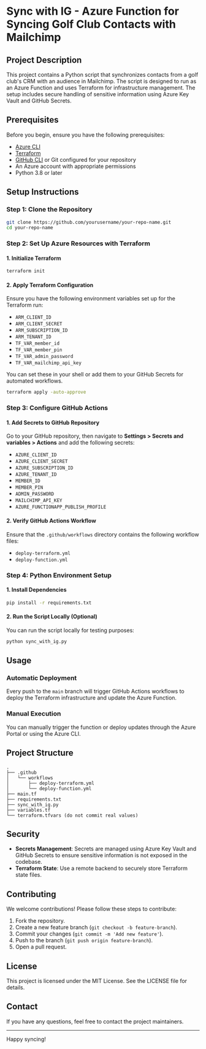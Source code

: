
# Sync with IG - Azure Function for Syncing Golf Club Contacts with Mailchimp

## Project Description

This project contains a Python script that synchronizes contacts from a golf club's CRM with an audience in Mailchimp. The script is designed to run as an Azure Function and uses Terraform for infrastructure management. The setup includes secure handling of sensitive information using Azure Key Vault and GitHub Secrets.

## Prerequisites

Before you begin, ensure you have the following prerequisites:

- [Azure CLI](https://docs.microsoft.com/en-us/cli/azure/install-azure-cli)
- [Terraform](https://www.terraform.io/downloads)
- [GitHub CLI](https://cli.github.com/) or Git configured for your repository
- An Azure account with appropriate permissions
- Python 3.8 or later

## Setup Instructions

### Step 1: Clone the Repository

```bash
git clone https://github.com/yourusername/your-repo-name.git
cd your-repo-name
```

### Step 2: Set Up Azure Resources with Terraform

#### 1. Initialize Terraform

```bash
terraform init
```

#### 2. Apply Terraform Configuration

Ensure you have the following environment variables set up for the Terraform run:

- `ARM_CLIENT_ID`
- `ARM_CLIENT_SECRET`
- `ARM_SUBSCRIPTION_ID`
- `ARM_TENANT_ID`
- `TF_VAR_member_id`
- `TF_VAR_member_pin`
- `TF_VAR_admin_password`
- `TF_VAR_mailchimp_api_key`

You can set these in your shell or add them to your GitHub Secrets for automated workflows.

```bash
terraform apply -auto-approve
```

### Step 3: Configure GitHub Actions

#### 1. Add Secrets to GitHub Repository

Go to your GitHub repository, then navigate to **Settings > Secrets and variables > Actions** and add the following secrets:

- `AZURE_CLIENT_ID`
- `AZURE_CLIENT_SECRET`
- `AZURE_SUBSCRIPTION_ID`
- `AZURE_TENANT_ID`
- `MEMBER_ID`
- `MEMBER_PIN`
- `ADMIN_PASSWORD`
- `MAILCHIMP_API_KEY`
- `AZURE_FUNCTIONAPP_PUBLISH_PROFILE`

#### 2. Verify GitHub Actions Workflow

Ensure that the `.github/workflows` directory contains the following workflow files:

- `deploy-terraform.yml`
- `deploy-function.yml`

### Step 4: Python Environment Setup

#### 1. Install Dependencies

```bash
pip install -r requirements.txt
```

#### 2. Run the Script Locally (Optional)

You can run the script locally for testing purposes:

```bash
python sync_with_ig.py
```

## Usage

### Automatic Deployment

Every push to the `main` branch will trigger GitHub Actions workflows to deploy the Terraform infrastructure and update the Azure Function.

### Manual Execution

You can manually trigger the function or deploy updates through the Azure Portal or using the Azure CLI.

## Project Structure

```plaintext
.
├── .github
│   └── workflows
│       ├── deploy-terraform.yml
│       └── deploy-function.yml
├── main.tf
├── requirements.txt
├── sync_with_ig.py
├── variables.tf
└── terraform.tfvars (do not commit real values)
```

## Security

- **Secrets Management**: Secrets are managed using Azure Key Vault and GitHub Secrets to ensure sensitive information is not exposed in the codebase.
- **Terraform State**: Use a remote backend to securely store Terraform state files.

## Contributing

We welcome contributions! Please follow these steps to contribute:

1. Fork the repository.
2. Create a new feature branch (`git checkout -b feature-branch`).
3. Commit your changes (`git commit -m 'Add new feature'`).
4. Push to the branch (`git push origin feature-branch`).
5. Open a pull request.

## License

This project is licensed under the MIT License. See the LICENSE file for details.

## Contact

If you have any questions, feel free to contact the project maintainers.

---

Happy syncing!

